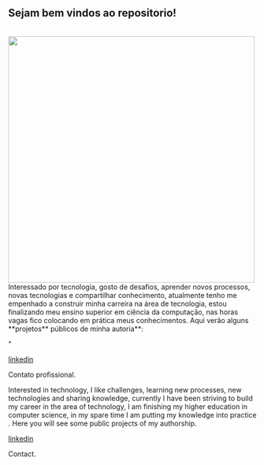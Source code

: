 # 
<h2>Sejam bem vindos ao repositorio!</h2><br>
<img src="https://www.hsbs.com.br/wp-content/uploads/2018/12/ti_2019.png" style="width:500px;height:350px alt="<p style="text-align:left;">Interessado por tecnologia, gosto de desafios, aprender novos  processos, novas tecnologias e compartilhar conhecimento, atualmente tenho me empenhado a construir minha carreira na área de tecnologia, estou finalizando meu ensino superior em ciência da computação, nas horas vagas fico colocando em prática meus conhecimentos. Aqui verão alguns **projetos** públicos de minha autoria**:</p>"

[linkedin](linkedin.com/in/thpoliveir5)<p>Contato profissional.</p>



<p>Interested in technology, I like challenges, learning new processes, new technologies and sharing knowledge, currently I have been striving to build my career in the area of technology, I am finishing my higher education in computer science, in my spare time I am putting my knowledge into practice . Here you will see some public projects of my authorship.</p>

[linkedin](linkedin.com/in/thpoliveir5)<p>Contact.</p>
